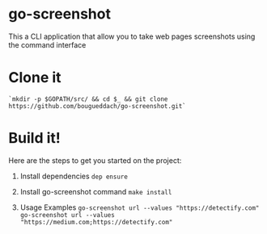 # go-screenshot

This a CLI application that allow you to take web pages screenshots using the command interface


# Clone it

    `mkdir -p $GOPATH/src/ && cd $_ && git clone https://github.com/bougueddach/go-screenshot.git`

# Build it!

Here are the steps to get you started on the project:
1) Install dependencies
    `dep ensure`
2) Install go-screenshot command
    `make install`

3) Usage Examples
    `go-screenshot url --values "https://detectify.com"`
    `go-screenshot url --values "https://medium.com;https://detectify.com"`
